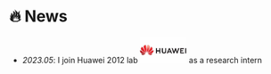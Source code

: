 # 🔥 News
- *2023.05*: I join Huawei 2012 lab <img src='./images/logo of huawei.jpeg' style='width: 6em;'> as a research intern

